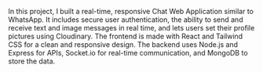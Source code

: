 In this project, I built a real-time, responsive Chat Web Application similar to WhatsApp. It includes
secure user authentication, the ability to send and receive text and image messages in real time, and
lets users set their profile pictures using Cloudinary. The frontend is made with React and Tailwind
CSS for a clean and responsive design. The backend uses Node.js and Express for APIs, Socket.io for
real-time communication, and MongoDB to store the data.
